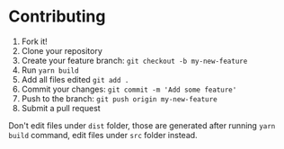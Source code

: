 # Contributing

1. Fork it!
2. Clone your repository
3. Create your feature branch: `git checkout -b my-new-feature`
4. Run `yarn build`
5. Add all files edited `git add .`
6. Commit your changes: `git commit -m 'Add some feature'`
7. Push to the branch: `git push origin my-new-feature`
8. Submit a pull request

Don't edit files under `dist` folder, those are generated after running `yarn build` command, edit files under `src` folder instead.
